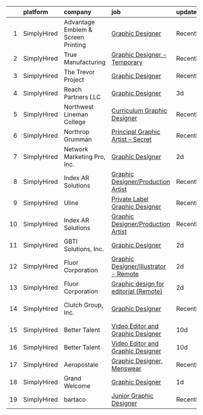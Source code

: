 

|    | platform    | company                            | job                                                                                                                                                | update_time   | location                    |
|---:|:------------|:-----------------------------------|:---------------------------------------------------------------------------------------------------------------------------------------------------|:--------------|:----------------------------|
|  1 | SimplyHired | Advantage Emblem & Screen Printing | [Graphic Designer](https://www.simplyhired.com/job/C09bVPvJXH5t9lRNtUD4XQZOboieeiIBjUXlhPHTueXvpx50GE2HaA?q=graphic+designer)                      | Recently      | Duluth, MN                  |
|  2 | SimplyHired | True Manufacturing                 | [Graphic Designer - Temporary](https://www.simplyhired.com/job/46dkVfY7FfUfIj1YXCM7qMlhFG3uUkZHL4TNyrWSEU0jF2k1dSDiaA?q=graphic+designer)          | Recently      | O'Fallon, MO                |
|  3 | SimplyHired | The Trevor Project                 | [Graphic Designer](https://www.simplyhired.com/job/tjrBtD4PzDL4mp3c9dNFO-7eBUYEV-Bb7xcxXZXeqx57IQRsJW7umA?q=graphic+designer)                      | Recently      | United States               |
|  4 | SimplyHired | Reach Partners LLC                 | [Graphic Designer](https://www.simplyhired.com/job/OOyJeIHF-gL0QyGuJDKwZJjxHoeLzcP5AZ3Eagpu4eJiIIAeKcxPmQ?q=graphic+designer)                      | 3d            | Remote                      |
|  5 | SimplyHired | Northwest Lineman College          | [Curriculum Graphic Designer](https://www.simplyhired.com/job/DklluFWTvU-QvQF5TnEERBfXgthKrM0D3J3_xjp5YbtGFMdWXis5tQ?q=graphic+designer)           | Recently      | Meridian, ID                |
|  6 | SimplyHired | Northrop Grumman                   | [Principal Graphic Artist – Secret](https://www.simplyhired.com/job/QPVIdhfWDtCVbdZbcXr4UkRGC3fHcR-W2dzPhTCoDziqswOpXO4XMg?q=graphic+designer)     | Recently      | Palmdale, CA                |
|  7 | SimplyHired | Network Marketing Pro, Inc.        | [Graphic Designer](https://www.simplyhired.com/job/Rds1h0kJWc3tv6Tv7YEiSNqIeLdQekq-N2_sBEA_y0EtCAsr8Q6u4Q?q=graphic+designer)                      | 2d            | Remote                      |
|  8 | SimplyHired | Index AR Solutions                 | [Graphic Designer/Production Artist](https://www.simplyhired.com/job/fpv8iyIGqo2BpJN1itzW18ul5XQnQFo3oF_7hx1azT-2MtKiRsmOyA?q=graphic+designer)    | Recently      | Williamsburg, VA            |
|  9 | SimplyHired | Uline                              | [Private Label Graphic Designer](https://www.simplyhired.com/job/gaU7wG-0MokVf1_JRYGiyTzy8gVqJplpjUfErgk8B2FmWrZf0ZLp5Q?q=graphic+designer)        | Recently      | Pleasant Prairie, WI        |
| 10 | SimplyHired | Index AR Solutions                 | [Graphic Designer/Production Artist](https://www.simplyhired.com/job/fpv8iyIGqo2BpJN1itzW18ul5XQnQFo3oF_7hx1azT-2MtKiRsmOyA?q=graphic+designer)    | Recently      | Williamsburg, VA            |
| 11 | SimplyHired | GBTI Solutions, Inc.               | [Graphic Designer](https://www.simplyhired.com/job/LuxP3Xhh9BcVbKmgaZN922iF9DThYdSAQvmngxEDAQ35WsPUEilYPA?q=graphic+designer)                      | 2d            | Remote                      |
| 12 | SimplyHired | Fluor Corporation                  | [Graphic Designer/Illustrator - Remote](https://www.simplyhired.com/job/rqyCTd1ljzDzsx91PzARk_aBjaS6XE9Ymz7mrHy11BH9IZYzRm_DlQ?q=graphic+designer) | 2d            | Meadville, PA               |
| 13 | SimplyHired | Fluor Corporation                  | [Graphic design for editorial (Remote)](https://www.simplyhired.com/job/Z6aVOnwcELIucz4bzy1i7dPKeajY4HJjh_GXCBBc64Hs7_i-yBD71g?q=graphic+designer) | 2d            | Wilkes-Barre, PA            |
| 14 | SimplyHired | Clutch Group, Inc.                 | [Graphic Designer](https://www.simplyhired.com/job/UB4Ufx_IpIn8682gpjCGlsUUxlQX0ahswP2YjVHKfwvXkEfbuEoOqg?q=graphic+designer)                      | Recently      | Long Island, NY +1 location |
| 15 | SimplyHired | Better Talent                      | [Video Editor and Graphic Designer](https://www.simplyhired.com/job/Q_TP-lbsD0YKyPqR7orVR3cHlFJDG7YfNOP3I5l60ZRTuUSDSqsWcg?q=graphic+designer)     | 10d           | Remote                      |
| 16 | SimplyHired | Better Talent                      | [Video Editor and Graphic Designer](https://www.simplyhired.com/job/Q_TP-lbsD0YKyPqR7orVR3cHlFJDG7YfNOP3I5l60ZRTuUSDSqsWcg?q=graphic+designer)     | 10d           | Remote                      |
| 17 | SimplyHired | Aeropostale                        | [Graphic Designer, Menswear](https://www.simplyhired.com/job/xIVj7zxRJt9pJebN6612HuBz2Mce7dDwC3U02eipFAOOYM7lgWSMdQ?q=graphic+designer)            | Recently      | New York, NY                |
| 18 | SimplyHired | Grand Welcome                      | [Graphic Designer](https://www.simplyhired.com/job/eEM8kQVbPrJRSbRiCohb9Ezwf1odN7Z_anptTIpljkxO0Byt3hFYsg?q=graphic+designer)                      | 1d            | Remote                      |
| 19 | SimplyHired | bartaco                            | [Junior Graphic Designer](https://www.simplyhired.com/job/MjaSbRrRyCLmXWuXLma5B0q1yaLqN5BOQItIGrG95fxr2P0HpKZlZA?q=graphic+designer)               | Recently      | Florida                     |